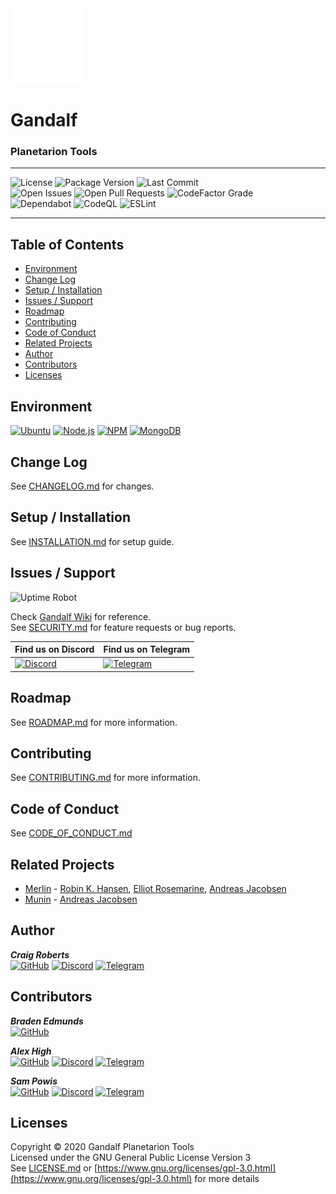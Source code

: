 <picture>
  <source media="(prefers-color-scheme: dark)" srcset=".github/images/dark.png">
  <source media="(prefers-color-scheme: light)" srcset=".github/images/light.png">
  <img alt="logo" src=".github/images/dark.png">
</picture>
<h1>Gandalf</h1>
<h3>Planetarion Tools</h3>

***  
![License](https://img.shields.io/github/license/moldypenguins/Gandalf?logo=GNU&style=for-the-badge&color=BD0000)
![Package Version](https://img.shields.io/github/package-json/v/moldypenguins/Gandalf?logo=GitHub&style=for-the-badge&color=007EC6)
![Last Commit](https://img.shields.io/github/last-commit/moldypenguins/Gandalf?style=for-the-badge&logo=GitHub)  
![Open Issues](https://img.shields.io/github/issues-raw/moldypenguins/Gandalf?style=for-the-badge&logo=GitHub)
![Open Pull Requests](https://img.shields.io/github/issues-pr-raw/moldypenguins/Gandalf?style=for-the-badge&logo=GitHub)
![CodeFactor Grade](https://img.shields.io/codefactor/grade/github/moldypenguins/Gandalf?style=for-the-badge&label=Code%20Grade&logo=CodeFactor)  
![Dependabot](https://img.shields.io/static/v1?style=for-the-badge&label=Dependabot&message=enabled&color=33CC11&logo=Dependabot)
![CodeQL](https://img.shields.io/github/actions/workflow/status/moldypenguins/Gandalf/codeql-analysis.yml?label=CodeQL&logo=github&style=for-the-badge)
![ESLint](https://img.shields.io/github/actions/workflow/status/moldypenguins/Gandalf/eslint.yml?label=ESLint&logo=eslint&style=for-the-badge)
***  

## Table of Contents
* [Environment](#environment)
* [Change Log](#change-log)
* [Setup / Installation](#setup-/-installation)
* [Issues / Support](#issues-/-support)
* [Roadmap](#roadmap)
* [Contributing](#contributing)
* [Code of Conduct](#code-of-conduct)
* [Related Projects](#related-projects)
* [Author](#author)
* [Contributors](#contributors)
* [Licenses](#licenses)


## Environment
[![Ubuntu](https://img.shields.io/static/v1?style=for-the-badge&logo=Ubuntu&label=Ubuntu&message=22.04.1&color=E95420)](https://ubuntu.com/)
[![Node.js](https://img.shields.io/static/v1?style=for-the-badge&logo=Node.js&label=Node.js&message=16.13.0&color=339933)](https://nodejs.org/)
[![NPM](https://img.shields.io/static/v1?style=for-the-badge&logo=NPM&label=NPM&message=8.19.3&color=990000)](https://www.npmjs.com/)
[![MongoDB](https://img.shields.io/static/v1?style=for-the-badge&logo=MongoDB&label=MongoDB&message=6.0.3&color=47A248)](https://www.mongodb.com/)


## Change Log
See [CHANGELOG.md](CHANGELOG.md) for changes.  


## Setup / Installation
See [INSTALLATION.md](INSTALLATION.md) for setup guide.  


## Issues / Support
![Uptime Robot](https://img.shields.io/uptimerobot/status/m794584411-5dccaf5bfff4f3a158952de0?label=Bot%20Status&logo=ovh&style=for-the-badge)  

Check [Gandalf Wiki](https://github.com/moldypenguins/Gandalf/wiki) for reference.  
See [SECURITY.md](SECURITY.md) for feature requests or bug reports.  

| Find us on Discord                                                                                                                        | Find us on Telegram                                                                                                                                      |
|-------------------------------------------------------------------------------------------------------------------------------------------|----------------------------------------------------------------------------------------------------------------------------------------------------------|
| [![Discord](https://img.shields.io/discord/481232479693307904?label=%23wtf&logo=discord&style=for-the-badge)](https://discord.gg/Ean6FvV) | [![Telegram](https://img.shields.io/badge/Gandalf%20Support-27A7E7?logo=telegram&style=for-the-badge&labelColor=555555)](https://t.me/+UkMZETiCNjWhtg_D) |



## Roadmap
See [ROADMAP.md](ROADMAP.md) for more information.


## Contributing
See [CONTRIBUTING.md](CONTRIBUTING.md) for more information. 


## Code of Conduct
See [CODE_OF_CONDUCT.md](CODE_OF_CONDUCT.md) 


## Related Projects
* [Merlin](https://github.com/ellonweb/merlin) - [Robin K. Hansen](https://github.com/berten), [Elliot Rosemarine](https://github.com/ellonweb), [Andreas Jacobsen](https://github.com/andreaja)
* [Munin](https://github.com/munin/munin) - [Andreas Jacobsen](https://github.com/andreaja)


## Author
_**Craig Roberts**_  
[![GitHub](https://img.shields.io/badge/moldypenguins-6e5494?labelColor=555555&logo=github&style=for-the-badge)](https://github.com/moldypenguins)
[![Discord](https://img.shields.io/badge/@moldypenguins-5865F2?labelColor=555555&logo=discord&style=for-the-badge)](https://discordapp.com/users/346771877211144194)
[![Telegram](https://img.shields.io/badge/@moldypenguins-27A7E7?labelColor=555555&logo=telegram&style=for-the-badge)](https://t.me/moldypenguins)  

    

## Contributors
_**Braden Edmunds**_  
[![GitHub](https://img.shields.io/badge/bradenedmunds-6e5494?labelColor=555555&logo=github&style=for-the-badge)](https://github.com/bradenedmunds)  

_**Alex High**_    
[![GitHub](https://img.shields.io/badge/FreshLondon-6e5494?labelColor=555555&logo=github&style=for-the-badge)](https://github.com/FreshLondon)
[![Discord](https://img.shields.io/badge/@HIGHHIGH-5865F2?labelColor=555555&logo=discord&style=for-the-badge)](https://discordapp.com/users/400039161391874069)
[![Telegram](https://img.shields.io/badge/@UltimateNewbie-27A7E7?labelColor=555555&logo=telegram&style=for-the-badge)](https://t.me/UltimateNewbie)  

_**Sam Powis**_  
[![GitHub](https://img.shields.io/badge/knoidable-6e5494?labelColor=555555&logo=github&style=for-the-badge)](https://github.com/knoidable)
[![Discord](https://img.shields.io/badge/@knoid-5865F2?labelColor=555555&logo=discord&style=for-the-badge)](https://discordapp.com/users/279845476130488332)
[![Telegram](https://img.shields.io/badge/@knoidable-27A7E7?labelColor=555555&logo=telegram&style=for-the-badge)](https://t.me/knoidable)  


## Licenses
Copyright © 2020 Gandalf Planetarion Tools  
Licensed under the GNU General Public License Version 3  
See [LICENSE.md](LICENSE.md) or [https://www.gnu.org/licenses/gpl-3.0.html](https://www.gnu.org/licenses/gpl-3.0.html) for more details
